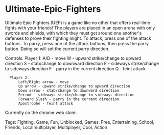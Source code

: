 # Ultimate-Epic-Fighters
Ultimate Epic Fighters (UEF) is a game like no other that offers real-time fights with your friends! The players are placed in an open arena with only swords and shields, with which they must get around one another's defenses to prove their fighting might. To attack, press one of the attack buttons. To parry, press one of the attack buttons, then press the parry button. Doing so will set the current parry direction.

Controls:
     Player 1:
          A/D - move
          W - upward strike/change to upward direction
          S - stab/change to downward direction
          E - sideways strike/change to sideways direction
          F - parry in the current direction
          Q - feint attack

      Player 2:
          Left/Right arrow - move
          Up arrow - upward strike/change to upward direction
          Down arrow - stab/change to downward direction
          Period - sideways strike/change to sideways direction
          Forward Slash - parry in the current direction
          Apostrophe - feint attack

Currently on the chrome web store.

Tags:
Fighting, Game, Fun, Unblocked, Games, Free, Entertaining, School, Friends, Localmultiplayer, Multiplayer, Cool, Action

